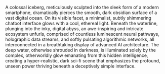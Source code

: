 A colossal iceberg, meticulously sculpted into the sleek form of a modern smartphone, dramatically pierces the smooth, dark obsidian surface of a vast digital ocean. On its visible facet, a minimalist, subtly shimmering chatbot interface glows with a cool, ethereal light. Beneath the waterline, plunging into the inky, digital abyss, an awe-inspiring and intricate ecosystem unfurls, comprised of countless luminescent neural pathways, holographic data streams, and softly pulsating algorithmic networks, all interconnected in a breathtaking display of advanced AI architecture. The deep water, otherwise shrouded in darkness, is illuminated solely by the complex, otherworldly glow emanating from this hidden intelligence, creating a hyper-realistic, dark sci-fi scene that emphasizes the profound, unseen power thriving beneath a deceptively simple interface.